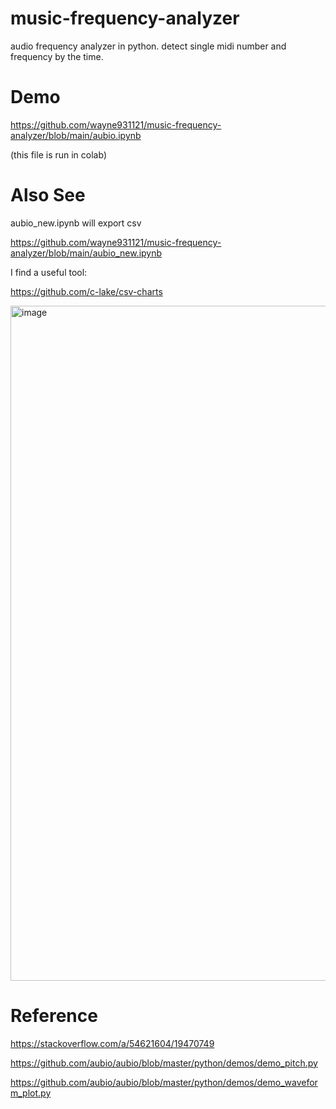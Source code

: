 # music-frequency-analyzer
audio frequency analyzer in python. detect single midi number and frequency by the time.

# Demo
https://github.com/wayne931121/music-frequency-analyzer/blob/main/aubio.ipynb

(this file is run in colab)

# Also See

aubio_new.ipynb will export csv

https://github.com/wayne931121/music-frequency-analyzer/blob/main/aubio_new.ipynb

I find a useful tool:

https://github.com/c-lake/csv-charts

<img width="1920" height="1080" alt="image" src="https://github.com/user-attachments/assets/b2ee171b-02e9-45e2-82e1-38d1f82579a5" />


# Reference
https://stackoverflow.com/a/54621604/19470749

https://github.com/aubio/aubio/blob/master/python/demos/demo_pitch.py

https://github.com/aubio/aubio/blob/master/python/demos/demo_waveform_plot.py
